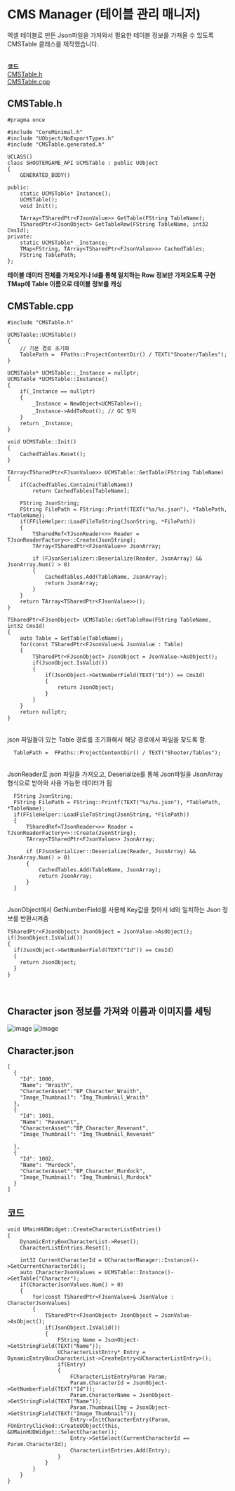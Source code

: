 # CMS Manager (테이블 관리 매니저)
엑셀 테이블로 만든 Json파일을 가져와서
필요한 테이블 정보를 가져올 수 있도록 CMSTable 클래스를 제작했습니다.

<br>**코드**
<br>[CMSTable.h](https://github.com/HongJaehan-hub/ShooterProject/blob/main/ShooterGame/Source/ShooterGame/CMSTable.h)
<br>[CMSTable.cpp](https://github.com/HongJaehan-hub/ShooterProject/blob/main/ShooterGame/Source/ShooterGame/CMSTable.cpp)

## CMSTable.h
```
#pragma once

#include "CoreMinimal.h"
#include "UObject/NoExportTypes.h"
#include "CMSTable.generated.h"

UCLASS()
class SHOOTERGAME_API UCMSTable : public UObject
{
	GENERATED_BODY()
	
public:
	static UCMSTable* Instance();
	UCMSTable();
	void Init();

	TArray<TSharedPtr<FJsonValue>> GetTable(FString TableName);
	TSharedPtr<FJsonObject> GetTableRow(FString TableName, int32 CmsId);
private:
	static UCMSTable* _Instance;
	TMap<FString, TArray<TSharedPtr<FJsonValue>>> CachedTables;
	FString TablePath;
};

```
**테이블 데이터 전체를 가져오거나 Id를 통해 일치하는 Row 정보만 가져오도록 구현**
<br>**TMap에 Table 이름으로 테이블 정보를 캐싱**

## CMSTable.cpp
```
#include "CMSTable.h"

UCMSTable::UCMSTable()
{
    // 기본 경로 초기화
    TablePath =  FPaths::ProjectContentDir() / TEXT("Shooter/Tables");
}

UCMSTable* UCMSTable::_Instance = nullptr;
UCMSTable *UCMSTable::Instance()
{
    if(_Instance == nullptr)
    {
        _Instance = NewObject<UCMSTable>();
        _Instance->AddToRoot(); // GC 방지
    }
    return _Instance;
}

void UCMSTable::Init()
{
    CachedTables.Reset();
}

TArray<TSharedPtr<FJsonValue>> UCMSTable::GetTable(FString TableName)
{
    if(CachedTables.Contains(TableName))
        return CachedTables[TableName];
    
    FString JsonString;
    FString FilePath = FString::Printf(TEXT("%s/%s.json"), *TablePath, *TableName);
    if(FFileHelper::LoadFileToString(JsonString, *FilePath))
    {
        TSharedRef<TJsonReader<>> Reader = TJsonReaderFactory<>::Create(JsonString);
        TArray<TSharedPtr<FJsonValue>> JsonArray;

        if (FJsonSerializer::Deserialize(Reader, JsonArray) && JsonArray.Num() > 0)
        {
            CachedTables.Add(TableName, JsonArray);
            return JsonArray;
        }
    }
    return TArray<TSharedPtr<FJsonValue>>();
}

TSharedPtr<FJsonObject> UCMSTable::GetTableRow(FString TableName, int32 CmsId)
{
    auto Table = GetTable(TableName);
    for(const TSharedPtr<FJsonValue>& JsonValue : Table)
    {
        TSharedPtr<FJsonObject> JsonObject = JsonValue->AsObject();
        if(JsonObject.IsValid())
        {
            if(JsonObject->GetNumberField(TEXT("Id")) == CmsId)
            {
                return JsonObject;
            }
        }
    }
    return nullptr;
}
```

<br>json 파일들이 있는 Table 경로를 초기화해서 해당 경로에서 파일을 찾도록 함.
```
  TablePath =  FPaths::ProjectContentDir() / TEXT("Shooter/Tables");
```

<br>JsonReader로 json 파일을 가져오고, Deserialize를 통해 Json파일을 JsonArray형식으로 받아와 사용 가능한 데이터가 됨
```
  FString JsonString;
  FString FilePath = FString::Printf(TEXT("%s/%s.json"), *TablePath, *TableName);
  if(FFileHelper::LoadFileToString(JsonString, *FilePath))
  {
      TSharedRef<TJsonReader<>> Reader = TJsonReaderFactory<>::Create(JsonString);
      TArray<TSharedPtr<FJsonValue>> JsonArray;

      if (FJsonSerializer::Deserialize(Reader, JsonArray) && JsonArray.Num() > 0)
      {
          CachedTables.Add(TableName, JsonArray);
          return JsonArray;
      }
  }
```

<br>JsonObject에서 GetNumberField를 사용해 Key값을 찾아서 Id와 일치하는 Json 정보를 반환시켜줌
```
TSharedPtr<FJsonObject> JsonObject = JsonValue->AsObject();
if(JsonObject.IsValid())
{
  if(JsonObject->GetNumberField(TEXT("Id")) == CmsId)
  {
    return JsonObject;
  }
}
```

<br>

## Character json 정보를 가져와 이름과 이미지를 세팅<br>
![image](https://github.com/user-attachments/assets/28912edd-4710-49fa-b1fc-58f927fba53f)
![image](https://github.com/user-attachments/assets/656026be-4b02-4cd0-b3af-1f739cff4117)

## Character.json
```
[
  {
    "Id": 1000,
    "Name": "Wraith",
    "CharacterAsset":"BP_Character_Wraith", 
    "Image_Thumbnail": "Img_Thumbnail_Wraith"
  },
  {
    "Id": 1001,
    "Name": "Revenant",
    "CharacterAsset":"BP_Character_Revenant", 
    "Image_Thumbnail": "Img_Thumbnail_Revenant"

  },
  {
    "Id": 1002,
    "Name": "Murdock",
    "CharacterAsset":"BP_Character_Murdock", 
    "Image_Thumbnail": "Img_Thumbnail_Murdock"
  }
]
```

## 코드
```
void UMainHUDWidget::CreateCharacterListEntries()
{
    DynamicEntryBoxCharacterList->Reset();
    CharacterListEntries.Reset();

    int32 CurrentCharacterId = UCharacterManager::Instance()->GetCurrentCharacterId();
    auto CharacterJsonValues = UCMSTable::Instance()->GetTable("Character");
    if(CharacterJsonValues.Num() > 0)
    {
        for(const TSharedPtr<FJsonValue>& JsonValue : CharacterJsonValues)
        {
            TSharedPtr<FJsonObject> JsonObject = JsonValue->AsObject();
            if(JsonObject.IsValid())
            {
                FString Name = JsonObject->GetStringField(TEXT("Name"));
                UCharacterListEntry* Entry = DynamicEntryBoxCharacterList->CreateEntry<UCharacterListEntry>();
                if(Entry)
                {
                    FCharacterListEntryParam Param;
                    Param.CharacterId = JsonObject->GetNumberField(TEXT("Id"));
                    Param.CharacterName = JsonObject->GetStringField(TEXT("Name"));
                    Param.ThumbnailImg = JsonObject->GetStringField(TEXT("Image_Thumbnail"));
                    Entry->InitCharacterEntry(Param, FOnEntryClicked::CreateUObject(this, &UMainHUDWidget::SelectCharacter));
                    Entry->SetSelect(CurrentCharacterId == Param.CharacterId);
                    CharacterListEntries.Add(Entry);
                }
            }
        }
    }
}
```
